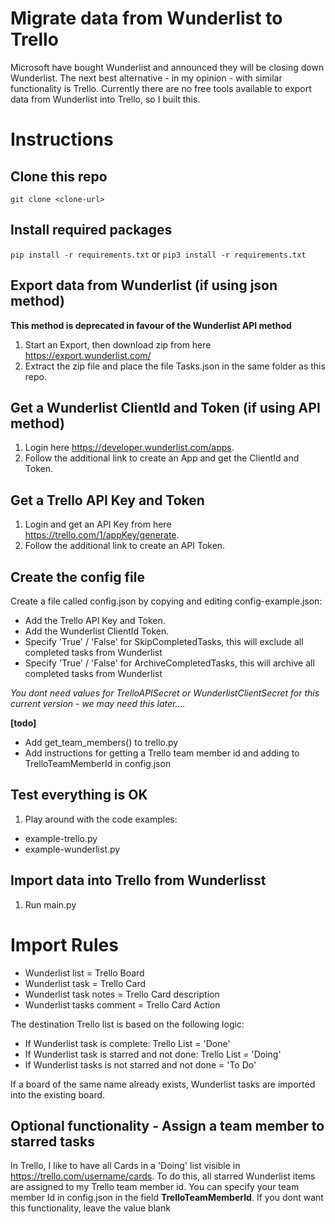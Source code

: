 # Migrate data from Wunderlist to Trello

Microsoft have bought Wunderlist and announced they will be closing down Wunderlist. The next best alternative - in my opinion - with similar functionality is Trello. Currently there are no free tools available to export data from Wunderlist into Trello, so I built this.

# Instructions

## Clone this repo

``git clone <clone-url>``

##  Install required packages

``pip install -r requirements.txt``
or
``pip3 install -r requirements.txt``

## Export data from Wunderlist (if using json method)

**This method is deprecated in favour of the Wunderlist API method**

1. Start an Export, then download zip from here https://export.wunderlist.com/
2. Extract the zip file and place the file Tasks.json in the same folder as this repo.

##  Get a Wunderlist ClientId and Token (if using API method)

1. Login here https://developer.wunderlist.com/apps.
2. Follow the additional link to create an App and get the ClientId and Token.

## Get a Trello API Key and Token

1. Login and get an API Key from here https://trello.com/1/appKey/generate.
2. Follow the additional link to create an API Token.

## Create the config file

Create a file called config.json by copying and editing config-example.json:
- Add the Trello API Key and Token.
- Add the Wunderlist ClientId Token.
- Specify 'True' / 'False' for SkipCompletedTasks, this will exclude all completed tasks from Wunderlist
- Specify 'True' / 'False' for ArchiveCompletedTasks, this will archive all completed tasks from Wunderlist

*You dont need values for TrelloAPISecret or WunderlistClientSecret for this current version - we may need this later....*

**[todo]**
- Add get_team_members() to trello.py
- Add instructions for getting a Trello team member id and adding to TrelloTeamMemberId in config.json

## Test everything is OK

1. Play around with the code examples:
- example-trello.py
- example-wunderlist.py

## Import data into Trello from Wunderlisst
1. Run main.py

# Import Rules

- Wunderlist list = Trello Board
- Wunderlist task = Trello Card
- Wunderlist task notes = Trello Card description
- Wunderlist tasks comment = Trello Card Action

The destination Trello list is based on the following logic:

- If Wunderlist task is complete: Trello List = 'Done'
- If Wunderlist task is starred and not done: Trello List = 'Doing'
- If Wunderlist tasks is not starred and not done = 'To Do'

If a board of the same name already exists, Wunderlist tasks are imported into the existing board.

## Optional functionality - Assign a team member to starred tasks

In Trello, I like to have all Cards in a 'Doing' list visible in https://trello.com/username/cards.
To do this, all starred Wunderlist items are assigned to my Trello team member id. You can specify your team member Id in config.json in the field **TrelloTeamMemberId**. If you dont want this functionality, leave the value blank
